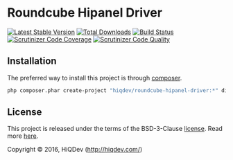 Roundcube Hipanel Driver
========================

[![Latest Stable Version](https://poser.pugx.org/hiqdev/roundcube-hipanel-driver/v/stable)](https://packagist.org/packages/hiqdev/roundcube-hipanel-driver)
[![Total Downloads](https://poser.pugx.org/hiqdev/roundcube-hipanel-driver/downloads)](https://packagist.org/packages/hiqdev/roundcube-hipanel-driver)
[![Build Status](https://img.shields.io/travis/hiqdev/roundcube-hipanel-driver.svg)](https://travis-ci.org/hiqdev/roundcube-hipanel-driver)
[![Scrutinizer Code Coverage](https://img.shields.io/scrutinizer/coverage/g/hiqdev/roundcube-hipanel-driver.svg)](https://scrutinizer-ci.com/g/hiqdev/roundcube-hipanel-driver/)
[![Scrutinizer Code Quality](https://img.shields.io/scrutinizer/g/hiqdev/roundcube-hipanel-driver.svg)](https://scrutinizer-ci.com/g/hiqdev/roundcube-hipanel-driver/)

## Installation

The preferred way to install this project is through [composer](http://getcomposer.org/download/).

```sh
php composer.phar create-project "hiqdev/roundcube-hipanel-driver:*" directory2install
```

## License

This project is released under the terms of the BSD-3-Clause [license](LICENSE).
Read more [here](http://choosealicense.com/licenses/bsd-3-clause).

Copyright © 2016, HiQDev (http://hiqdev.com/)
